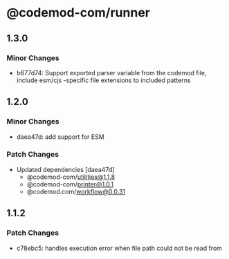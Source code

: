 # @codemod-com/runner

## 1.3.0

### Minor Changes

- b677d74: Support exported parser variable from the codemod file, include esm/cjs -specific file extensions to included patterns

## 1.2.0

### Minor Changes

- daea47d: add support for ESM

### Patch Changes

- Updated dependencies [daea47d]
  - @codemod-com/utilities@1.1.8
  - @codemod-com/printer@1.0.1
  - @codemod.com/workflow@0.0.31

## 1.1.2

### Patch Changes

- c78ebc5: handles execution error when file path could not be read from
